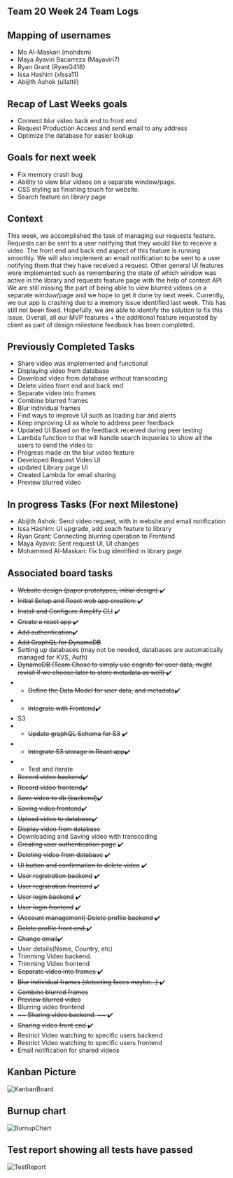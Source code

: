## Team 20 Week 24 Team Logs

## Mapping of usernames

- Mo Al-Maskari (mohdsm)
- Maya Ayaviri Bacarreza (Mayaviri7)
- Ryan Grant (RyanG418)
- Issa Hashim (xIssa11)
- Abijith Ashok (ullattil)

## Recap of Last Weeks goals

- Connect blur video back end to front end
- Request Production Access and send email to any address
- Optimize the database for easier lookup

## Goals for next week

- Fix memory crash bug
- Ability to view blur videos on a separate window/page.
- CSS styling as finishing touch for website.
- Search feature on library page

## Context

This week, we accomplished the task of managing our requests feature. Requests can be sent to a user notifying that they would like to receive a video. The front end and back end aspect of this feature is running smoothly. We will also implement an email notification to be sent to a user notifying them that they have received a request.
Other general UI features were implemented such as remembering the state of which window was active in the library and requests feature page with the help of context API
We are still missing the part of being able to view blurred videos on a separate window/page and we hope to get it done by next week.
Currently, we our app is crashing due to a memory issue identified last week. This has still not been fixed. Hopefully, we are able to identify the solution to fix this issue.
Overall, all our MVP features + the additional feature requested by client as part of design milestone feedback has been completed.

## Previously Completed Tasks

- Share video was implemented and functional
- Displaying video from database
- Download video from database without transcoding
- Delete video front end and back end
- Separate video into frames
- Combine blurred frames
- Blur individual frames
- Find ways to improve UI such as loading bar and alerts
- Keep improving UI as whole to address peer feedback
- Updated UI Based on the feedback received during peer testing
- Lambda function to that will handle search inqueries to show all the users to send the video to
- Progress made on the blur video feature
- Developed Request Video UI
- updated Library page UI
- Created Lambda for email sharing
- Preview blurred video

## In progress Tasks (For next Milestone)

- Abijith Ashok: Send video request, with in website and email notification
- Issa Hashim: UI upgrade, add seach feature to library
- Ryan Grant: Connecting blurring operation to Frontend
- Maya Ayaviri: Sent request UI, UI changes
- Mohammed Al-Maskari: Fix bug identified in library page

## Associated board tasks

- <s> Website design (paper prototypes, initial design) </s> ✔️
- <s>Initial Setup and React web app creation: </s> ✔️
- <s>~~Install and Configure Amplify CLI~~</s> ✔️
- <s>~~Create a react app~~ </s>✔️
- <s>~~Add authentication~~</s>✔️
- <s>~~Add GraphQL for DynamoDB~~</s>
- Setting up databases (may not be needed, databases are automatically managed for KVS, Auth)
- <s>~~DynamoDB~~ (Team Chose to simply use cognito for user data, might revisit if we choose later to store metadata as well) </s> ✔️
- - <s>~~Define the Data Model for user data, and~~ metadata</s>✔️
- - <s>~~Integrate with Frontend~~</s>✔️
- S3
- - <s>~~Update graphQL Schema for S3~~</s> ✔️
- - <s>~~Integrate S3 storage in React app~~</s>✔️
- - Test and iterate
- <s>Record video backend</s>✔️
- <s>~~Record video frontend~~</s>✔️
- <s>~~Save video to db (backend)~~</s>✔️
- <s>~~Saving video frontend~~</s>✔️
- <s>~~Upload video to database~~</s>✔️
- <s>~~Display video from database~~</s>
- Downloading and Saving video with transcoding
- <s>~~Creating user authentication page~~</s> ✔️
- <s>Deleting video from database</s> ✔️
- <s>~~UI button and confirmation to delete video~~</s> ✔️
- <s>~~User registration backend~~</s> ✔️
- <s>~~User registration frontend~~</s> ✔️
- <s>~~User login backend~~</s> ✔️
- <s>~~User login frontend~~</s> ✔️
- <s>(Account management) Delete profile backend </s> ✔️
- <s>Delete profile front end.</s>✔️
- <s>Change email</s>✔️
- User details(Name, Country, etc)
- Trimming Video backend.
- Trimming Video frontend
- <s>Separate video into frames </s>✔️
- <s>Blur individual frames (detecting faces maybe…) </s>✔️
- <s>Combine blurred frames</s>
- <s>Preview blurred video </s>
- Blurring video frontend
- <s> ~~ Sharing video backend. ~~ </s> ✔️
- <s> Sharing video front end </s> ✔️
- Restrict Video watching to specific users backend
- Restrict Video watching to specific users frontend
- Email notification for shared videos

## Kanban Picture

![KanbanBoard](https://i.imgur.com/hsVbS1H.png)

## Burnup chart

![BurnupChart](https://i.imgur.com/S4pf6xS.png)

## Test report showing all tests have passed

![TestReport](https://i.imgur.com/J4rLohI.png)
